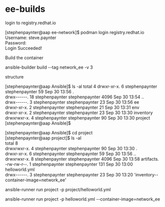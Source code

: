 # ee-builds


login to registry.redhat.io

[stephenpaynter@aap ee-network]$ podman login registry.redhat.io  
Username: steve.paynter  
Password:  
Login Succeeded!  


Build the container

ansible-builder build --tag network_ee -v 3



structure

[stephenpaynter@aap Ansible]$ ls -al
total 4
drwxr-xr-x.  6 stephenpaynter stephenpaynter   59 Sep 30 13:56 .  
drwx------. 18 stephenpaynter stephenpaynter 4096 Sep 30 13:54 ..  
drwx------.  3 stephenpaynter stephenpaynter   23 Sep 30 13:56 ee   
drwxr-xr-x.  2 stephenpaynter stephenpaynter   21 Sep 30 13:31 env   
drwxr-xr-x.  2 stephenpaynter stephenpaynter   23 Sep 30 13:30 inventory   
drwxrwxr-x.  4 stephenpaynter stephenpaynter   90 Sep 30 13:30 project  
[stephenpaynter@aap Ansible]$  

[stephenpaynter@aap Ansible]$ cd project  
[stephenpaynter@aap project]$ ls -al  
total 8  
drwxrwxr-x. 4 stephenpaynter stephenpaynter   90 Sep 30 13:30  .  
drwxr-xr-x. 6 stephenpaynter stephenpaynter   59 Sep 30 13:56  ..  
drwxrwxr-x. 8 stephenpaynter stephenpaynter 4096 Sep 30 13:58  artifacts.  
-rw-rw-r--. 1 stephenpaynter stephenpaynter  131 Sep 30 13:00  helloworld.yml  
drwx------. 3 stephenpaynter stephenpaynter   23 Sep 30 13:20 'inventory--container-image=network_ee'  
  
  
ansible-runner run project -p project/helloworld.yml   

ansible-runner run project -p helloworld.yml --container-image=network_ee  


